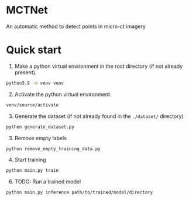 # MCTNet
An automatic method to detect points in micro-ct imagery 

# Quick start

1. Make a python virtual environment in the root directory (if not already present).
```bash
python3.9 -m venv venv
```

2. Activate the python virtual environment.
```bash
venv/source/activate
```

3. Generate the dataset (if not already found in the `./dataset/` directory)
```bash
python generate_dataset.py
```

3. Remove empty labels
```bash
python remove_empty_training_data.py
```

4. Start training
```bash
python main.py train
```

6. TODO: Run a trained model
```bash
python main.py inference path/to/trained/model/directory
```